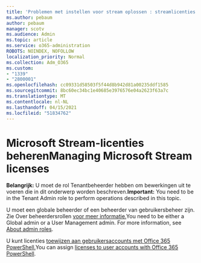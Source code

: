 ```yaml
---
title: 'Problemen met instellen voor stream oplossen : streamlicenties beheren'
ms.author: pebaum
author: pebaum
manager: scotv
ms.audience: Admin
ms.topic: article
ms.service: o365-administration
ROBOTS: NOINDEX, NOFOLLOW
localization_priority: Normal
ms.collection: Adm_O365
ms.custom:
- "1339"
- "2800001"
ms.openlocfilehash: cc09331d58503f5f44d8b942d81a00235ddf1585
ms.sourcegitcommit: 8bc60ec34bc1e40685e3976576e04a2623f63a7c
ms.translationtype: MT
ms.contentlocale: nl-NL
ms.lasthandoff: 04/15/2021
ms.locfileid: "51834762"
---
```

# <a name="managing-microsoft-stream-licenses"></a><span data-ttu-id="a8acb-102">Microsoft Stream-licenties beheren</span><span class="sxs-lookup"><span data-stu-id="a8acb-102">Managing Microsoft Stream licenses</span></span>

<span data-ttu-id="a8acb-103">**Belangrijk:** U moet de rol Tenantbeheerder hebben om bewerkingen uit te voeren die in dit onderwerp worden beschreven.</span><span class="sxs-lookup"><span data-stu-id="a8acb-103">**Important:** You need to be in the Tenant Admin role to perform operations described in this topic.</span></span>

<span data-ttu-id="a8acb-104">U moet een globale beheerder of een beheerder van gebruikersbeheer zijn. Zie Over beheerdersrollen [voor meer informatie.](https://docs.microsoft.com/microsoft-365/admin/add-users/about-admin-roles)</span><span class="sxs-lookup"><span data-stu-id="a8acb-104">You need to be either a Global admin or a User Management admin. For more information, see [About admin roles](https://docs.microsoft.com/microsoft-365/admin/add-users/about-admin-roles).</span></span>

<span data-ttu-id="a8acb-105">U kunt licenties [toewijzen aan gebruikersaccounts met Office 365 PowerShell.](https://go.microsoft.com/fwlink/p/?linkid=850410)</span><span class="sxs-lookup"><span data-stu-id="a8acb-105">You can assign [licenses to user accounts with Office 365 PowerShell](https://go.microsoft.com/fwlink/p/?linkid=850410).</span></span>
